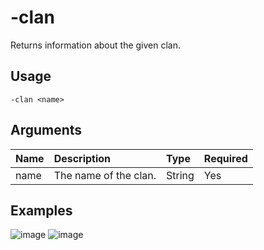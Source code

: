 # -clan
Returns information about the given clan.

## Usage
```
-clan <name>
```

## Arguments
Name | Description | Type | Required
:-- | :-- | :-- | :--
name | The name of the clan. | String | Yes

## Examples
![image]()
![image]()